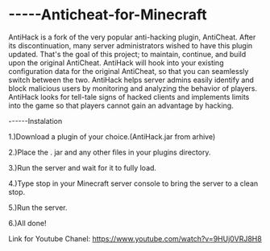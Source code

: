 # -----Anticheat-for-Minecraft
 AntiHack is a fork of the very popular anti-hacking plugin, AntiCheat. After its discontinuation, many server administrators wished to have this plugin updated. That's the goal of this project; to maintain, continue, and build upon the original AntiCheat. AntiHack will hook into your existing configuration data for the original AntiCheat, so that you can seamlessly switch between the two.  AntiHack helps server admins easily identify and block malicious users by monitoring and analyzing the behavior of players. AntiHack looks for tell-tale signs of hacked clients and implements limits into the game so that players cannot gain an advantage by hacking.   
 
 
------Instalation

1.)Download a plugin of your choice.(AntiHack.jar from arhive)

2.)Place the . jar and any other files in your plugins directory.

3.)Run the server and wait for it to fully load.

4.)Type stop in your Minecraft server console to bring the server to a clean stop.

5.)Run the server.

6.)All done!

Link for Youtube Chanel:
https://www.youtube.com/watch?v=9HUj0VRJ8H8
